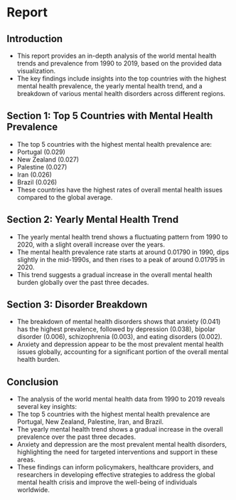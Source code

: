 # Report

## Introduction
- This report provides an in-depth analysis of the world mental health trends and prevalence from 1990 to 2019, based on the provided data visualization.
- The key findings include insights into the top countries with the highest mental health prevalence, the yearly mental health trend, and a breakdown of various mental health disorders across different regions.

## Section 1: Top 5 Countries with Mental Health Prevalence
- The top 5 countries with the highest mental health prevalence are:
- Portugal (0.029)
- New Zealand (0.027)
- Palestine (0.027)
- Iran (0.026)
- Brazil (0.026)
- These countries have the highest rates of overall mental health issues compared to the global average.

## Section 2: Yearly Mental Health Trend
- The yearly mental health trend shows a fluctuating pattern from 1990 to 2020, with a slight overall increase over the years.
- The mental health prevalence rate starts at around 0.01790 in 1990, dips slightly in the mid-1990s, and then rises to a peak of around 0.01795 in 2020.
- This trend suggests a gradual increase in the overall mental health burden globally over the past three decades.

## Section 3: Disorder Breakdown
- The breakdown of mental health disorders shows that anxiety (0.041) has the highest prevalence, followed by depression (0.038), bipolar disorder (0.006), schizophrenia (0.003), and eating disorders (0.002).
- Anxiety and depression appear to be the most prevalent mental health issues globally, accounting for a significant portion of the overall mental health burden.

## Conclusion
- The analysis of the world mental health data from 1990 to 2019 reveals several key insights:
- The top 5 countries with the highest mental health prevalence are Portugal, New Zealand, Palestine, Iran, and Brazil.
- The yearly mental health trend shows a gradual increase in the overall prevalence over the past three decades.
- Anxiety and depression are the most prevalent mental health disorders, highlighting the need for targeted interventions and support in these areas.
- These findings can inform policymakers, healthcare providers, and researchers in developing effective strategies to address the global mental health crisis and improve the well-being of individuals worldwide.
